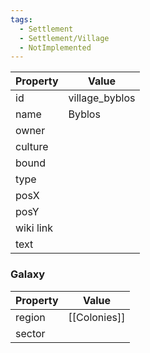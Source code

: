 ```yaml
---
tags:
  - Settlement
  - Settlement/Village
  - NotImplemented
---
```


| Property  | Value          |
| --------- | -------------- |
| id        | village_byblos |
| name      | Byblos         |
| owner     |                |
| culture   |                |
| bound     |                |
| type      |                |
| posX      |                |
| posY      |                |
| wiki link |                |
| text      |                |

### Galaxy
| Property | Value        |
| -------- | ------------ |
| region   | [[Colonies]] |
| sector   |              |
